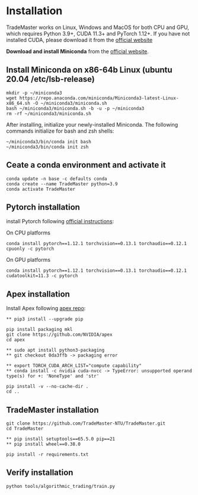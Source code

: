 # Installation
TradeMaster works on Linux, Windows and MacOS for both CPU and GPU, which requires Python 3.9+, CUDA 11.3+ and PyTorch 1.12+. If you have not installed CUDA, please download it from the [official website](https://developer.nvidia.com/cuda-11.3.0-download-archive)

__Download and install Miniconda__ from the [official website](https://docs.conda.io/en/latest/miniconda.html).
## Install Miniconda on x86-64b Linux (ubuntu 20.04 /etc/lsb-release)

   ```
   mkdir -p ~/miniconda3
   wget https://repo.anaconda.com/miniconda/Miniconda3-latest-Linux-x86_64.sh -O ~/miniconda3/miniconda.sh
   bash ~/miniconda3/miniconda.sh -b -u -p ~/miniconda3
   rm -rf ~/miniconda3/miniconda.sh
   ```
After installing, initialize your newly-installed Miniconda. The following commands initialize for bash and zsh shells:
   ```
   ~/miniconda3/bin/conda init bash
   ~/miniconda3/bin/conda init zsh
   ```

## Ceate a conda environment and activate it

  ```
  conda update -n base -c defaults conda
  conda create --name TradeMaster python=3.9
  conda activate TradeMaster
   ```
  
## Pytorch installation
install Pytorch following [official instructions](https://pytorch.org/):

On CPU platforms
  ```
  conda install pytorch==1.12.1 torchvision==0.13.1 torchaudio==0.12.1 cpuonly -c pytorch
  ```
On GPU platforms
  ```
  conda install pytorch==1.12.1 torchvision==0.13.1 torchaudio==0.12.1 cudatoolkit=11.3 -c pytorch
  ```
## Apex installation
Install Apex following [apex repo](https://github.com/NVIDIA/apex):
  ```
  ** pip3 install --upgrade pip

  pip install packaging mkl
  git clone https://github.com/NVIDIA/apex
  cd apex

  ** sudo apt install python3-packaging
  ** git checkout 0da3ffb -> packaging error

  ** export TORCH_CUDA_ARCH_LIST="compute capability"
  ** conda install -c nvidia cuda-nvcc -> TypeError: unsupported operand type(s) for +: 'NoneType' and 'str'

  pip install -v --no-cache-dir .
  cd ..
  ```
## TradeMaster installation  

  ```
  git clone https://github.com/TradeMaster-NTU/TradeMaster.git
  cd TradeMaster

  ** pip install setuptools==65.5.0 pip==21
  ** pip install wheel==0.38.0

  pip install -r requirements.txt
  ```

##  Verify installation

  ```
  python tools/algorithmic_trading/train.py
  ```
